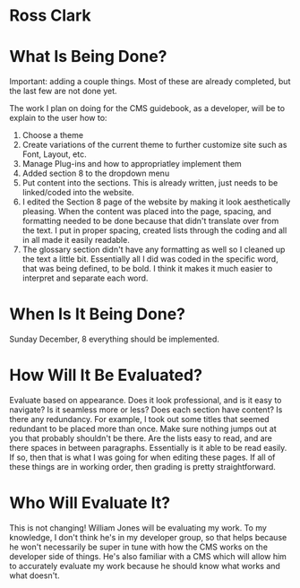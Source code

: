 # Ross Clark

# What Is Being Done?
Important: adding a couple things. Most of these are already completed, but the last few are not done yet.

The work I plan on doing for the CMS guidebook, as a developer, will be to explain to the user how to:
  1) Choose a theme
  2) Create variations of the current theme to further customize site such as Font, Layout, etc.
  3) Manage Plug-ins and how to appropriatley implement them
  4) Added section 8 to the dropdown menu
  5) Put content into the sections. This is already written, just needs to be linked/coded into the website.
  6) I edited the Section 8 page of the website by making it look aesthetically pleasing. When the content was placed into the      page, spacing, and formatting needed to be done because that didn't translate over from the text. I put in proper spacing, created lists through the coding and all in all made it easily readable.
  7) The glossary section didn't have any formatting as well so I cleaned up the text a little bit. Essentially all I did was coded in the specific word, that was being defined, to be bold. I think it makes it much easier to interpret and separate each word.

# When Is It Being Done?

Sunday December, 8 everything should be implemented. 

# How Will It Be Evaluated?

Evaluate based on appearance. Does it look professional, and is it easy to navigate? Is it seamless more or less?
Does each section have content? Is there any redundancy. For example, I took out some titles that seemed redundant to be placed more than once. Make sure nothing jumps out at you that probably shouldn't be there. Are the lists easy to read, and are there spaces in between paragraphs. Essentially is it able to be read easily. If so, then that is what I was going for when editing these pages. If all of these things are in working order, then grading is pretty straightforward.

# Who Will Evaluate It?
This is not changing! 
William Jones will be evaluating my work. To my knowledge, I don't think he's in my developer group, so that helps because he won't necessarily be super in tune with how the CMS works on the developer side of things. He's also familiar with a CMS which will allow him to accurately evaluate my work because he should know what works and what doesn't.
